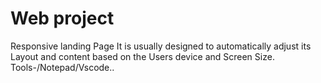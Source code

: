 # Web project
Responsive landing Page
It is usually designed to automatically adjust its Layout and content based on the Users device and Screen Size.
Tools-/Notepad/Vscode..
